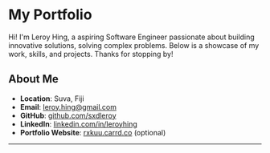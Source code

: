 # My Portfolio

Hi! I'm Leroy Hing, a aspiring Software Engineer passionate about building innovative solutions, solving complex problems. Below is a showcase of my work, skills, and projects. Thanks for stopping by!

## About Me
- **Location**: Suva, Fiji
- **Email**: leroy.hing@gmail.com
- **GitHub**: [github.com/sxdleroy](https://github.com/sxdleroy)
- **LinkedIn**: [linkedin.com/in/leroyhing](https://linkedin.com/in/leroyhing)
- **Portfolio Website**: [rxkuu.carrd.co](https://rxkuu.carrd.co) (optional)
    
---
